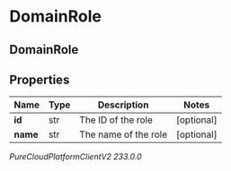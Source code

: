 # DomainRole

## DomainRole

## Properties

|Name | Type | Description | Notes|
|------------ | ------------- | ------------- | -------------|
| **id** | str | The ID of the role | [optional] |
| **name** | str | The name of the role | [optional] |



_PureCloudPlatformClientV2 233.0.0_

